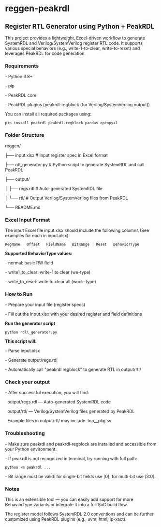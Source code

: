 # reggen-peakrdl

## Register RTL Generator using Python + PeakRDL

This project provides a lightweight, Excel-driven workflow to generate SystemRDL and Verilog/SystemVerilog register RTL code. It supports various special behaviors (e.g., write-1-to-clear, write-to-reset) and leverages PeakRDL for code generation.

### Requirements

\- Python 3.8+

\- pip

\- PeakRDL core

\- PeakRDL plugins (peakrdl-regblock (for Verilog/SystemVerilog output))

You can install all required packages using:

```
pip install peakrdl peakrdl-regblock pandas openpyxl
```

### Folder Structure

reggen/

├── input.xlsx         # Input register spec in Excel format

├── rdl\_generator.py  # Python script to generate SystemRDL and call PeakRDL

├── output/

│   ├── regs.rdl       # Auto-generated SystemRDL file

│   └── rtl/           # Output Verilog/SystemVerilog files from PeakRDL

└── README.md

### Excel Input Format

The input Excel file input.xlsx should include the following columns (See examples for each in input.xlsx):

`` RegName	 Offset	  FieldName	  BitRange   Reset   BehaviorType ``

**Supported BehaviorType values:**

\- normal: basic RW field

\- write1\_to\_clear: write-1 to clear (we-type)

\- write\_to\_reset: write to clear all (woclr-type)

### How to Run

\- Prepare your input file (register specs)

\- Fill out the input.xlsx with your desired register and field definitions

**Run the generator script**

```
python rdl\_generator.py
```

**This script will:**

\- Parse input.xlsx

\- Generate output/regs.rdl

\- Automatically call "peakrdl regblock" to generate RTL in output/rtl/

### Check your output

\- After successful execution, you will find:

&nbsp;	output/regs.rdl — Auto-generated SystemRDL code

&nbsp;	output/rtl/ — Verilog/SystemVerilog files generated by PeakRDL

&nbsp;	Example files in output/rtl/ may include: top\_\_pkg.sv

### Troubleshooting

\- Make sure peakrdl and peakrdl-regblock are installed and accessible from your Python environment.

\- If peakrdl is not recognized in terminal, try running with full path:

```
python -m peakrdl ...
```

\- Bit range must be valid: for single-bit fields use \[0], for multi-bit use \[3:0].

### Notes

This is an extensible tool — you can easily add support for more BehaviorType variants or integrate it into a full SoC build flow.

The register model follows SystemRDL 2.0 conventions and can be further customized using PeakRDL plugins (e.g., uvm, html, ip-xact).




